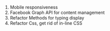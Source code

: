 1. Mobile responsiveness
2. Facebook Graph API for content management
3. Refactor Methods for typing display  
4. Refactor Css, get rid of in-line CSS